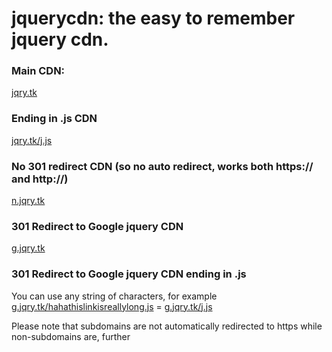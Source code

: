 # jquerycdn: the easy to remember jquery cdn. 

### Main CDN:

<a href="https://jqry.tk">jqry.tk</a>

### Ending in .js CDN

<a href="https://jqry.tk/j.js">jqry.tk/j.js</a>

### No 301 redirect CDN (so no auto redirect, works both https:// and http://)

<a href="http://n.jqry.tk">n.jqry.tk</a>

### 301 Redirect to Google jquery CDN

<a href="https://g.jqry.tk/">g.jqry.tk</a>

### 301 Redirect to Google jquery CDN ending in .js

You can use any string of characters, for example <a href="https://g.jqry.tk/hahathislinkisreallylong.js">g.jqry.tk/hahathislinkisreallylong.js</a> = <a href="https://g.jqry.tk/j.js">g.jqry.tk/j.js</a>

Please note that subdomains are not automatically redirected to https while non-subdomains are, further
